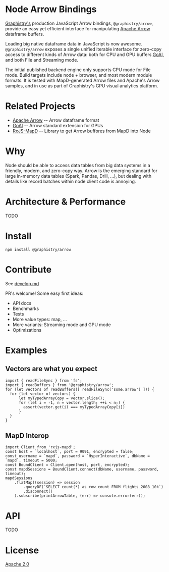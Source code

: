 # Node Arrow Bindings
[Graphistry's](https://www.graphistry.com) production JavaScript Arrow bindings, `@graphistry/arrow`, provide an easy yet efficient interface for manipulating [Apache Arrow](https://github.com/apache/arrow) dataframe buffers. 

Loading big native dataframe data in JavaScript is now awesome. `@graphistry/arrow` exposes a single unified iterable interface for zero-copy access to different kinds of Arrow data: both for CPU and GPU buffers [GoAI](http://gpuopenanalytics.com/), and both File and Streaming mode. 

The initial published backend engine only supports CPU mode for File mode.  Build targets include node + browser, and most modern module formats. It is tested with MapD-generated Arrow files and Apache's Arrow samples, and in use as part of Graphistry's GPU visual analytics platform.

# Related Projects
* [Apache Arrow](https://github.com/apache/arrow) -- Arrow dataframe format
* [GoAI](http://gpuopenanalytics.com/) -- Arrow standard extension for GPUs
* [RxJS-MapD](https://github.com/graphistry/rxjs-mapd) -- Library to get Arrow buffores from MapD into Node

# Why 
Node should be able to access data tables from big data systems in a friendly, modern, and zero-copy way. Arrow is the emerging standard for large in-memory data tables (Spark, Pandas, Drill, ...), but dealing with details like record batches within node client code is annoying.

# Architecture & Performance

TODO

# Install

`npm install @graphistry/arrow`

# Contribute

See [develop.md](https://github.com/graphistry/arrow/blob/master/develop.md)

PR's welcome! Some easy first ideas:

* API docs
* Benchmarks
* Tests
* More value types: map, ...
* More variants: Streaming mode and GPU mode
* Optimizations


# Examples

## Vectors are what you expect
```
import { readFileSync } from 'fs';
import { readBuffers } from '@graphistry/arrow';
for (let vectors of readBuffers([ readFileSync('some.arrow') ])) {
  for (let vector of vectors) {
      let myTypedArrayCopy = vector.slice();
      for (let i = -1, n = vector.length; ++i < n;) {
        assert(vector.get(i) === myTypedArrayCopy[i])
      }
  }
}
```

## MapD Interop

```
import Client from 'rxjs-mapd';
const host = `localhost`, port = 9091, encrypted = false;
const username = `mapd`, password = `HyperInteractive`, dbName = `mapd`, timeout = 5000;
const BoundClient = Client.open(host, port, encrypted);
const mapdSessions = BoundClient.connect(dbName, username, password, timeout);
mapdSessions
    .flatMap((session) => session
        .queryDF(`SELECT count(*) as row_count FROM flights_2008_10k`)
        .disconnect()
    ).subscribe(printArrowTable, (err) => console.error(err));
```

# API

TODO

# License

[Apache 2.0](https://github.com/graphistry/arrow/blob/master/LICENSE)




